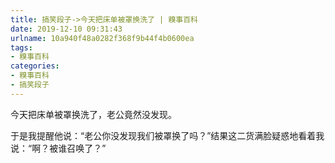 ```yaml
---
title: 搞笑段子->今天把床单被罩换洗了 | 糗事百科
date: 2019-12-10 09:31:43
urlname: 10a940f48a0282f368f9b44f4b0600ea
tags: 
- 糗事百科
categories:
- 糗事百科
- 搞笑段子
---
```

今天把床单被罩换洗了，老公竟然没发现。

于是我提醒他说：“老公你没发现我们被罩换了吗？”结果这二货满脸疑惑地看着我说：“啊？被谁召唤了？”


